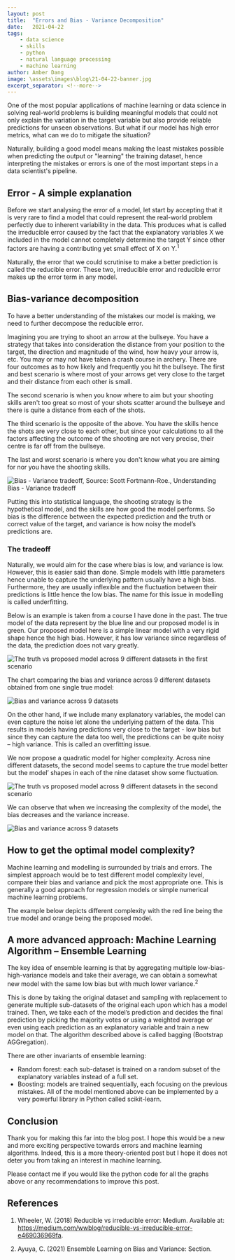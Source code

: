 ```yaml
---
layout: post
title:  "Errors and Bias - Variance Decomposition"
date:   2021-04-22
tags: 
    - data science
    - skills
    - python
    - natural language processing
    - machine learning
author: Amber Dang
image: \assets\images\blog\21-04-22-banner.jpg
excerpt_separator: <!--more-->
---
```


One of the most popular applications of machine learning or data science in solving real-world problems is building meaningful models that could not only explain the variation in the target variable but also provide reliable predictions for unseen observations. But what if our model has high error metrics, what can we do to mitigate the situation? <!--more-->

Naturally, building a good model means making the least mistakes possible when predicting the output or "learning" the training dataset, hence interpreting the mistakes or errors is one of the most important steps in a data scientist's pipeline.

## Error - A simple explanation

Before we start analysing the error of a model, let start by accepting that it is very rare to find a model that could represent the real-world problem perfectly due to inherent variability in the data. This produces what is called the irreducible error caused by the fact that the explanatory variables X we included in the model cannot completely determine the target Y since other factors are having a contributing yet small effect of X on Y.<sup>1</sup>

Naturally, the error that we could scrutinise to make a better prediction is called the reducible error. These two, irreducible error and reducible error makes up the error term in any model.

## Bias-variance decomposition

To have a better understanding of the mistakes our model is making, we need to further decompose the reducible error.

Imagining you are trying to shoot an arrow at the bullseye. You have a strategy that takes into consideration the distance from your position to the target, the direction and magnitude of the wind, how heavy your arrow is, etc. You may or may not have taken a crash course in archery. There are four outcomes as to how likely and frequently you hit the bullseye.
The first and best scenario is where most of your arrows get very close to the target and their distance from each other is small.

The second scenario is when you know where to aim but your shooting skills aren't too great so most of your shots scatter around the bullseye and there is quite a distance from each of the shots.

The third scenario is the opposite of the above. You have the skills hence the shots are very close to each other, but since your calculations to all the factors affecting the outcome of the shooting are not very precise, their centre is far off from the bullseye.

The last and worst scenario is where you don't know what you are aiming for nor you have the shooting skills.

![Bias - Variance tradeoff, Source: Scott Fortmann-Roe., Understanding Bias - Variance tradeoff](/assets/images/blog/21-04-22plot1.png)

Putting this into statistical language, the shooting strategy is the hypothetical model, and the skills are how good the model performs. So bias is the difference between the expected prediction and the truth or correct value of the target, and variance is how noisy the model’s predictions are.

### The tradeoff

Naturally, we would aim for the case where bias is low, and variance is low. However, this is easier said than done.
Simple models with little parameters hence unable to capture the underlying pattern usually have a high bias.
Furthermore, they are usually inflexible and the fluctuation between their predictions is little hence the low bias. The name for this issue in modelling is called underfitting.

Below is an example is taken from a course I have done in the past. The true model of the data represent by the blue line and our proposed model is in green. Our proposed model here is a simple linear model with a very rigid shape hence the high bias. However, it has low variance since regardless of the data, the prediction does not vary greatly.

![The truth vs proposed model across 9 different datasets in the first scenario](/assets/images/blog/21-04-22pic2.png)

The chart comparing the bias and variance across 9 different datasets obtained from one single true model:

![Bias and variance across 9 datasets](/assets/images/blog/21-04-22pic3.png)

On the other hand, if we include many explanatory variables, the model can even capture the noise let alone the underlying pattern of the data. This results in models having predictions very close to the target - low bias but since they can capture the data too well, the predictions can be quite noisy – high variance. This is called an overfitting issue.

We now propose a quadratic model for higher complexity. Across nine different datasets, the second model seems to capture the true model better but the model’ shapes in each of the nine dataset show some fluctuation.

![The truth vs proposed model across 9 different datasets in the second scenario](/assets/images/blog/21-04-22pic4.png)

We can observe that when we increasing the complexity of the model, the bias decreases and the variance increase.

![Bias and variance across 9 datasets](/assets/images/blog/21-04-22pic5.png)

## How to get the optimal model complexity?

Machine learning and modelling is surrounded by trials and errors. The simplest approach would be to test different model complexity level, compare their bias and variance and pick the most appropriate one. This is generally a good approach for regression models or simple numerical machine learning problems.

The example below depicts different complexity with the red line being the true model and orange being the proposed model.

## A more advanced approach: Machine Learning Algorithm – Ensemble Learning

The key idea of ensemble learning is that by aggregating multiple low-bias-high-variance models and take their average, we can obtain a somewhat new model with the same low bias but with much lower variance.<sup>2</sup>

This is done by taking the original dataset and sampling with replacement to generate multiple sub-datasets of the original each upon which has a model trained. Then, we take each of the model’s prediction and decides the final prediction by picking the majority votes or using a weighted average or even using each prediction as an explanatory variable and train a new model on that.
The algorithm described above is called bagging (Bootstrap AGGregation).

There are other invariants of ensemble learning:
-	Random forest: each sub-dataset is trained on a random subset of the explanatory variables instead of a full set.
-	Boosting: models are trained sequentially, each focusing on the previous mistakes.
All of the model mentioned above can be implemented by a very powerful library in Python called scikit-learn.

## Conclusion

Thank you for making this far into the blog post. I hope this would be a new and more exciting perspective towards errors and machine learning algorithms. Indeed, this is a more theory-oriented post but I hope it does not deter you from taking an interest in machine learning. 

Please contact me if you would like the python code for all the graphs above or any recommendations to improve this post.

## References

1. Wheeler, W. (2018) Reducible vs irreducible error: Medium. Available at: <https://medium.com/wwblog/reducible-vs-irreducible-error-e469036969fa>.

2. Ayuya, C. (2021) Ensemble Learning on Bias and Variance: Section.
